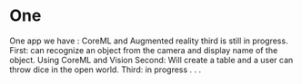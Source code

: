 # One
One app we have : 
CoreML and Augmented reality third is still in progress. 
First: can recognize an object from the camera and display name of the object. Using CoreML and Vision
Second: Will create a table and a user can throw dice in the open world.
Third: in progress . . .
